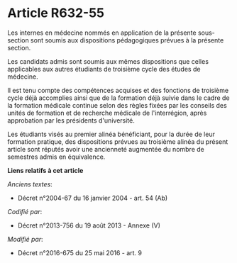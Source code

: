 # Article R632-55

Les internes en médecine nommés en application de la présente sous-section sont soumis aux dispositions pédagogiques prévues
à la présente section.

Les candidats admis sont soumis aux mêmes dispositions que celles applicables aux autres étudiants de troisième cycle des
études de médecine.

Il est tenu compte des compétences acquises et des fonctions de troisième cycle déjà accomplies ainsi que de la formation
déjà suivie dans le cadre de la formation médicale continue selon des règles fixées par les conseils des unités de formation
et de recherche médicale de l'interrégion, après approbation par les présidents d'université.

Les étudiants visés au premier alinéa bénéficiant, pour la durée de leur formation pratique, des dispositions prévues au
troisième alinéa du présent article sont réputés avoir une ancienneté augmentée du nombre de semestres admis en équivalence.

**Liens relatifs à cet article**

_Anciens textes_:

  - Décret n°2004-67 du 16 janvier 2004 - art. 54 (Ab)

_Codifié par_:

  - Décret n°2013-756 du 19 août 2013 -  Annexe (V)

_Modifié par_:

  - Décret n°2016-675 du 25 mai 2016 - art. 9
